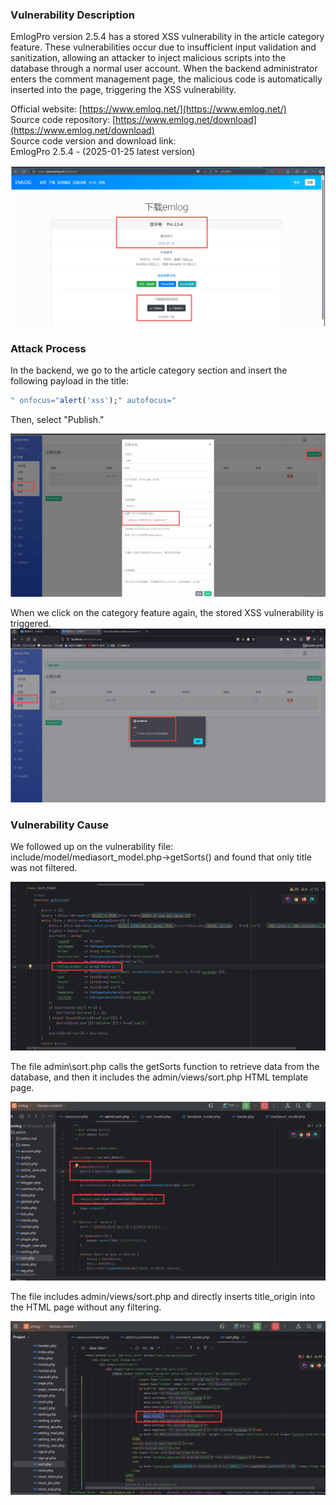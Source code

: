 ### Vulnerability Description

EmlogPro version 2.5.4 has a stored XSS vulnerability in the article category feature. These vulnerabilities occur due to insufficient input validation and sanitization, allowing an attacker to inject malicious scripts into the database through a normal user account. When the backend administrator enters the comment management page, the malicious code is automatically inserted into the page, triggering the XSS vulnerability.

Official website: [https://www.emlog.net/](https://www.emlog.net/)  
Source code repository: [https://www.emlog.net/download](https://www.emlog.net/download)  
Source code version and download link:  
EmlogPro 2.5.4 - (2025-01-25 latest version)

![](./public/a.png)
### Attack Process

In the backend, we go to the article category section and insert the following payload in the title:
```r
" onfocus="alert('xss');" autofocus="
```
Then, select "Publish."

![](./pubic-xss/2-1.png)

When we click on the category feature again, the stored XSS vulnerability is triggered.
![](./pubic-xss/2-2.png)

### Vulnerability Cause

We followed up on the vulnerability file: include/model/mediasort_model.php->getSorts() and found that only title was not filtered.

![](./pubic-xss/2-5.png)


The file admin\sort.php calls the getSorts function to retrieve data from the database, and then it includes the admin/views/sort.php HTML template page.

![](./pubic-xss/2-4.png)



The file includes admin/views/sort.php and directly inserts title_origin into the HTML page without any filtering.

![](./pubic-xss/2-3.png)
